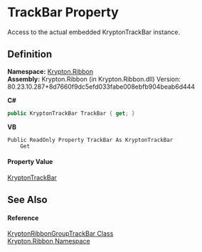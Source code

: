 # TrackBar Property


Access to the actual embedded KryptonTrackBar instance.



## Definition
**Namespace:** <a href="1e9bc734-cff9-e9b8-f013-94cdac669794.md">Krypton.Ribbon</a>  
**Assembly:** Krypton.Ribbon (in Krypton.Ribbon.dll) Version: 80.23.10.287+8d7660f9dc5efd033fabe008ebfb904beab6d444

**C#**
``` C#
public KryptonTrackBar TrackBar { get; }
```
**VB**
``` VB
Public ReadOnly Property TrackBar As KryptonTrackBar
	Get
```



#### Property Value
<a href="297a5396-a6af-2334-e2c6-fe1eb7ef5ea0.md">KryptonTrackBar</a>

## See Also


#### Reference
<a href="1597dfac-7d3e-2f4f-2cd6-fa135a36bf28.md">KryptonRibbonGroupTrackBar Class</a>  
<a href="1e9bc734-cff9-e9b8-f013-94cdac669794.md">Krypton.Ribbon Namespace</a>  
